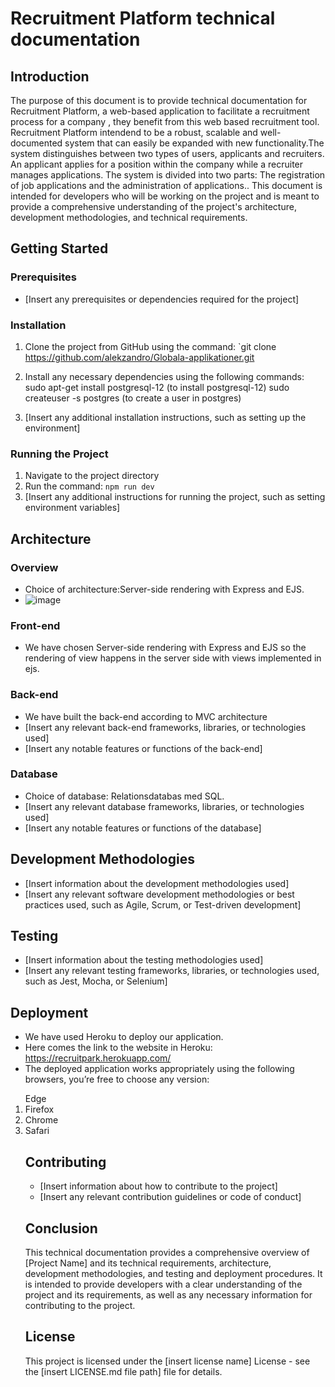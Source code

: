 # Recruitment Platform technical documentation 

## Introduction
The purpose of this document is to provide technical documentation for Recruitment Platform, a web-based application to facilitate a recruitment process for a company , they benefit from this web based recruitment tool.
Recruitment Platform intendend to be a robust, scalable and well-documented
system that can easily be expanded with new functionality.The system distinguishes between two types of users, applicants and recruiters. An applicant applies for a position within the company while a recruiter manages applications. The system is divided into two parts: The registration of job applications and the administration of applications.. This document is intended for developers who will be working on the project and is meant to provide a comprehensive understanding of the project's architecture, development methodologies, and technical requirements.

## Getting Started
### Prerequisites
- [Insert any prerequisites or dependencies required for the project]

### Installation
1. Clone the project from GitHub using the command: `git clone https://github.com/alekzandro/Globala-applikationer.git
2. Install any necessary dependencies using the following commands: 
   sudo apt-get install postgresql-12   (to install postgresql-12)
   sudo createuser -s postgres          (to create a user in postgres)

3. [Insert any additional installation instructions, such as setting up the environment]

### Running the Project
1. Navigate to the project directory
2. Run the command: `npm run dev`
3. [Insert any additional instructions for running the project, such as setting environment variables]

## Architecture
### Overview
- Choice of architecture:Server-side rendering with Express and EJS.
- ![image](https://user-images.githubusercontent.com/42935270/223382101-55065acb-139f-4911-8a40-18660b86ef2b.png)

### Front-end
- We have chosen Server-side rendering with Express and EJS so the rendering of view happens in the server side with views implemented in ejs.
### Back-end
- We have built the back-end according to MVC architecture
- [Insert any relevant back-end frameworks, libraries, or technologies used]
- [Insert any notable features or functions of the back-end]

### Database
- Choice of database: Relationsdatabas med SQL.
- [Insert any relevant database frameworks, libraries, or technologies used]
- [Insert any notable features or functions of the database]

## Development Methodologies
- [Insert information about the development methodologies used]
- [Insert any relevant software development methodologies or best practices used, such as Agile, Scrum, or Test-driven development]

## Testing
- [Insert information about the testing methodologies used]
- [Insert any relevant testing frameworks, libraries, or technologies used, such as Jest, Mocha, or Selenium]

## Deployment
- We have used Heroku to deploy our application.
- Here comes the link to the website in Heroku:  https://recruitpark.herokuapp.com/
- The deployed application works appropriately using the following browsers, you’re free to choose any version:
<ol> Edge
<li> Firefox
<li> Chrome
<li> Safari


## Contributing
- [Insert information about how to contribute to the project]
- [Insert any relevant contribution guidelines or code of conduct]

## Conclusion
This technical documentation provides a comprehensive overview of [Project Name] and its technical requirements, architecture, development methodologies, and testing and deployment procedures. It is intended to provide developers with a clear understanding of the project and its requirements, as well as any necessary information for contributing to the project.

## License
This project is licensed under the [insert license name] License - see the [insert LICENSE.md file path] file for details.
